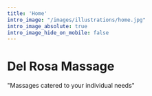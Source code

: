 ```yaml
---
title: 'Home'
intro_image: "/images/illustrations/home.jpg"
intro_image_absolute: true
intro_image_hide_on_mobile: false
---
```


# Del Rosa Massage

"Massages catered to your individual needs"